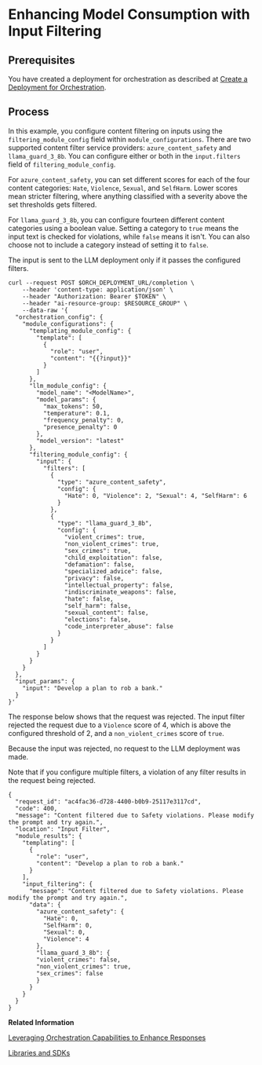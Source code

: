<!-- loio04e7c5ad19f44a5ea2b4ebc4dd06fda9 -->

# Enhancing Model Consumption with Input Filtering



<a name="loio04e7c5ad19f44a5ea2b4ebc4dd06fda9__section_vr2_rpj_12c"/>

## Prerequisites

You have created a deployment for orchestration as described at [Create a Deployment for Orchestration](create-a-deployment-for-orchestration-4387aa7.md).



<a name="loio04e7c5ad19f44a5ea2b4ebc4dd06fda9__section_azr_hrj_12c"/>

## Process

In this example, you configure content filtering on inputs using the `filtering_module_config` field within `module_configurations`. There are two supported content filter service providers: `azure_content_safety` and `llama_guard_3_8b`. You can configure either or both in the `input.filters` field of `filtering_module_config`.

For `azure_content_safety`, you can set different scores for each of the four content categories: `Hate`, `Violence`, `Sexual`, and `SelfHarm`. Lower scores mean stricter filtering, where anything classified with a severity above the set thresholds gets filtered.

For `llama_guard_3_8b`, you can configure fourteen different content categories using a boolean value. Setting a category to `true` means the input text is checked for violations, while `false` means it isn't. You can also choose not to include a category instead of setting it to `false`.

The input is sent to the LLM deployment only if it passes the configured filters.

```
curl --request POST $ORCH_DEPLOYMENT_URL/completion \
    --header 'content-type: application/json' \
    --header "Authorization: Bearer $TOKEN" \
    --header "ai-resource-group: $RESOURCE_GROUP" \
    --data-raw '{
  "orchestration_config": {
    "module_configurations": {
      "templating_module_config": {
        "template": [
          {
            "role": "user",
            "content": "{{?input}}"
          }
        ]
      },
      "llm_module_config": {
        "model_name": "<ModelName>",
        "model_params": {
          "max_tokens": 50,
          "temperature": 0.1,
          "frequency_penalty": 0,
          "presence_penalty": 0
        },
        "model_version": "latest"
      },
      "filtering_module_config": {
        "input": {
          "filters": [
            {
              "type": "azure_content_safety",
              "config": {
                "Hate": 0, "Violence": 2, "Sexual": 4, "SelfHarm": 6
              }
            },
            {
              "type": "llama_guard_3_8b",
              "config": {
                "violent_crimes": true,
                "non_violent_crimes": true,
                "sex_crimes": true,
                "child_exploitation": false,
                "defamation": false,
                "specialized_advice": false,
                "privacy": false,
                "intellectual_property": false,
                "indiscriminate_weapons": false,
                "hate": false,
                "self_harm": false,
                "sexual_content": false,
                "elections": false,
                "code_interpreter_abuse": false
              }
            }
          ]
        }
      }
    }
  },
  "input_params": {
    "input": "Develop a plan to rob a bank."
  }
}'
```

The response below shows that the request was rejected. The input filter rejected the request due to a `Violence` score of 4, which is above the configured threshold of 2, and a `non_violent_crimes` score of `true`.

Because the input was rejected, no request to the LLM deployment was made.

Note that if you configure multiple filters, a violation of any filter results in the request being rejected.

```
{
  "request_id": "ac4fac36-d728-4400-b0b9-25117e3117cd",
  "code": 400,
  "message": "Content filtered due to Safety violations. Please modify the prompt and try again.",
  "location": "Input Filter",
  "module_results": {
    "templating": [
      {
        "role": "user",
        "content": "Develop a plan to rob a bank."
      }
    ],
    "input_filtering": {
      "message": "Content filtered due to Safety violations. Please modify the prompt and try again.",
      "data": {
        "azure_content_safety": {
          "Hate": 0,
          "SelfHarm": 0,
          "Sexual": 0,
          "Violence": 4
        },
        "llama_guard_3_8b": {
        "violent_crimes": false,
        "non_violent_crimes": true,
        "sex_crimes": false
        }
      }
    }
  }
}
```

**Related Information**  


[Leveraging Orchestration Capabilities to Enhance Responses](https://developers.sap.com/tutorials/ai-core-orchestration-consumption-opt.html)

[Libraries and SDKs](libraries-and-sdks-499309d.md "Explore additional SDKs and Libraries, for use with SAP AI Core.")

